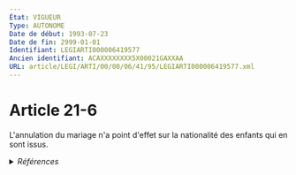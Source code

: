 ```yaml
---
État: VIGUEUR
Type: AUTONOME
Date de début: 1993-07-23
Date de fin: 2999-01-01
Identifiant: LEGIARTI000006419577
Ancien identifiant: ACAXXXXXXXX5X00021GAXXAA
URL: article/LEGI/ARTI/00/00/06/41/95/LEGIARTI000006419577.xml
---
```


<h1>Article 21-6</h1>

L'annulation du mariage n'a point d'effet sur la nationalité des enfants qui en
sont issus.


<details>
  <summary><em>Références</em></summary>

  <h2>Articles faisant référence à l'article</h2>
  
  <ul>
    <li>
      <a href="https://legal.tricoteuses.fr//redirection/LEGIARTI000006524015?vers=git&vers=legifrance">Code de la nationalité française - article 43 AUTONOME ABROGE, en vigueur du 1973-01-10 au 1993-07-23</a> CONCORDE source
    </li>
    <li>
      <a href="https://legal.tricoteuses.fr//redirection/LEGIARTI000049219144?vers=git&vers=legifrance">Code de la nationalité française - article 43 AUTONOME MODIFIE, en vigueur du 1945-10-20 au 1973-01-10</a> CONCORDE source
    </li>
  </ul>
  
  <h2>Textes faisant référence à l'article</h2>
  
  <ul>
    <li>
      <a href="https://legal.tricoteuses.fr//redirection/JORFTEXT000000362019?vers=git&vers=legifrance">LOI n° 93-933 du 22 juillet 1993 réformant le droit de la nationalité</a> CODIFICATION cible
    </li>
  </ul>
  
  <h2>Références faites par l'article</h2>
  
  <ul>
    <li>
      1993-07-22 CODIFICATION source <a href="https://legal.tricoteuses.fr//redirection/JORFTEXT000000362019?vers=git&vers=legifrance">LOI n° 93-933 du 22 juillet 1993 réformant le droit de la nationalité</a>
    </li>
    <li>
      1993-07-22 CREATION source Loi n°93-933 du 22 juillet 1993 - art. 50 () JORF 23 juillet 1993
    </li>
    <li>
      2999-01-01 CONCORDE cible <a href="https://legal.tricoteuses.fr//redirection/LEGIARTI000006524015?vers=git&vers=legifrance">Code de la nationalité française - article 43 AUTONOME ABROGE, en vigueur du 1973-01-10 au 1993-07-23</a>
    </li>
  </ul>
</details>
